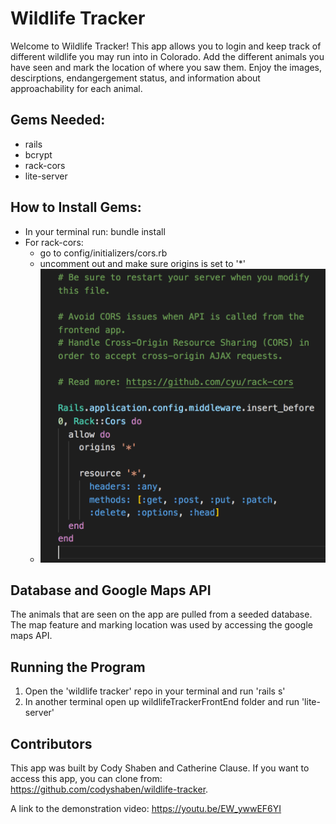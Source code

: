 # Wildlife Tracker

Welcome to Wildlife Tracker! This app allows you to login and keep track of different wildlife you may run into in Colorado. Add the different animals you have seen and mark the location of where you saw them. Enjoy the images, descirptions, endangergement status, and information about approachability for each animal. 

## Gems Needed: 
- rails
- bcrypt
- rack-cors 
- lite-server

## How to Install Gems: 
- In your terminal run: bundle install
- For rack-cors: 
    - go to config/initializers/cors.rb
    - uncomment out and make sure origins is set    to '*'
    - ![example of cors.rb file](cors-screenshot.png)

## Database and Google Maps API
The animals that are seen on the app are pulled from a seeded database. The map feature and marking location was used by accessing the google maps API. 


## Running the Program
1. Open the 'wildlife tracker' repo in your terminal and run 'rails s' 
2. In another terminal open up wildlifeTrackerFrontEnd folder and run 'lite-server'

## Contributors
This app was built by Cody Shaben and Catherine Clause. If you want to access this app, you can clone from: https://github.com/codyshaben/wildlife-tracker. 

A link to the demonstration video: https://youtu.be/EW_ywwEF6YI


    
